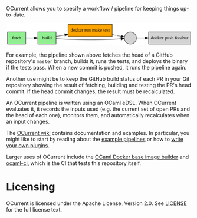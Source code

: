 OCurrent allows you to specify a workflow / pipeline for keeping things up-to-date.

<p align='center'>
  <img src="./doc/gated-deploy.svg"/>
</p>

For example, the pipeline shown above fetches the head of a GitHub repository's
`master` branch, builds it, runs the tests, and deploys the binary if the tests
pass. When a new commit is pushed, it runs the pipeline again.

Another use might be to keep the GitHub build status of each PR in your Git
repository showing the result of fetching, building and testing the PR's head
commit. If the head commit changes, the result must be recalculated.

An OCurrent pipeline is written using an OCaml eDSL. When OCurrent evaluates it,
it records the inputs used (e.g. the current set of open PRs and the head of each
one), monitors them, and automatically recalculates when an input changes.

The [OCurrent wiki][] contains documentation and examples.
In particular, you might like to start by reading about the
[example pipelines][] or how to [write your own plugins][writing-plugins].

Larger uses of OCurrent include the
[OCaml Docker base image builder][docker-base-images] and
[ocaml-ci][], which is the CI that tests this repository itself.

# Licensing

OCurrent is licensed under the Apache License, Version 2.0.
See [LICENSE][] for the full license text.

[docker-base-images]: https://github.com/ocurrent/docker-base-images
[ocaml-ci]: https://github.com/ocurrent/ocaml-ci/
[writing-plugins]: https://github.com/ocurrent/ocurrent/wiki/Writing-plugins
[example pipelines]: https://github.com/ocurrent/ocurrent/wiki/Example-pipelines
[OCurrent wiki]: https://github.com/ocurrent/ocurrent/wiki
[LICENSE]: ./LICENSE
